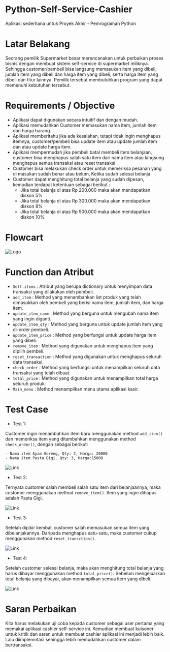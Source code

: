 # Python-Self-Service-Cashier
Aplikasi sederhana untuk Proyek Akhir - Pemrograman Python

# Latar Belakang
Seorang pemilik Supermarket besar merencanakan untuk perbaikan proses bisnis dengan membuat sistem self-service di supermarket miliknya. Sehingga customer/pembeli bisa langsung memasukan item yang dibeli, jumlah item yang dibeli dan harga item yang dibeli, serta harga item yang dibeli dan fitur lainnya. Pemilik tersebut membutuhkan program yang dapat memenuhi kebutuhan tersebut.

# Requirements / Objective
- Aplikasi dapat digunakan secara intuitif dan dengan mudah.
- Aplikasi memudahkan Customer memasukan nama item, jumlah item dan harga barang.
- Aplikasi memberitahu jika ada kesalahan, tetapi tidak ingin menghapus itemnya, customer/pembeli bisa update item atau update jumlah item dan atau update harga item.
- Aplikasi mempermudah jika pembeli batal membeli item belanjaan, customer bisa menghapus salah satu item dari nama item atau langsung menghapus semua transaksi atau reset transaksi
- Customer bisa melakukan check order untuk memeriksa pesanan yang di masukan sudah benar atau belum, Ketika sudah selesai belanja.
- Customer dapat menghitung total belanja yang sudah dipesan, kemudian terdapat ketentuan sebagai berikut :
    - Jika total belanja di atas Rp 200.000 maka akan mendapatkan diskon 5%
    - Jika total belanja di atas Rp 300.000 maka akan mendapatkan diskon 8%
    - Jika total belanja di atas Rp 500.000 maka akan mendapatkan diskon 10%
   
# Flowcart
![Logo](https://github.com/jendra/archive-docs/blob/main/pictures/flowchart.png)

# Function dan Atribut
- ```Self.items``` : Atribut yang berupa dictionary untuk menyimpan data transaksi yang dilakukan oleh pembeli.
- ```add_item``` : Method yang menambahkan list produk yang telah dimasukkan oleh pembeli yang berisi nama item, jumlah item, dan harga item.
- ```update_item_name``` : Method yang berguna untuk mengubah nama item yang ingin diganti.
- ```update_item_qty``` : Method yang berguna untuk update jumlah item yang di-order pembeli.
- ```update_item_price``` : Method yang berfungsi untuk update harga item yang dibeli.
- ```remove_item``` : Method yang digunakan untuk menghapus item yang dipilih pembeli.
- ```reset_transaction``` : Method yang digunakan untuk menghapus seluruh data transaksi.
- ```check_order``` : Method yang berfungsi untuk menampilkan seluruh data transaksi yang telah dibuat.
- ```total_price``` : Method yang digunakan untuk menampilkan total harga seluruh produk.
- ```Main_menu``` : Method menampilkan menu utama aplikasi kasir. 

# Test Case
* Test 1:

Customer ingin menambahkan item baru menggunakan method ```add_item()``` dan memeriksa item yang ditambahkan menggunakan method ```check_order()```,  dengan sebagai berikut:

    - Nama item Ayam Goreng, Qty: 2, Harga: 20000
    - Nama item Pasta Gigi. Qty: 3, Harga:15000

![Link](https://github.com/jendra/archive-docs/blob/main/pictures/add-item.jpg)

- Test 2:

Ternyata customer salah membeli salah satu item dari belanjaannya, maka customer menggunakan method ```remove_item()```. Item yang ingin dihapus adalah Pasta Gigi.

![Link](https://github.com/jendra/archive-docs/blob/main/pictures/remove-item.jpg)

- Test 3:

Setelah dipikir kembali customer salah memasukan semua item yang dibelanjakannya. Daripada menghapus satu-satu, maka customer cukup menggunakan method ```reset_transction()```.

![Link](https://github.com/jendra/archive-docs/blob/main/pictures/reset-transaction.jpg)

- Test 4:

Setelah customer selesai belanja, maka akan menghitung total belanja yang harus dibayar menggunakan method ```total_price()```. Sebelum mengeluarkan total belanja yang dibayar, akan menampilkan semua item yang dibeli. 

![Link](https://github.com/jendra/archive-docs/blob/main/pictures/total-price.jpg)

# Saran Perbaikan
Kita harus melakukan uji coba kepada customer sebagai user pertama yang memakai aplikasi cashier self-service ini. Kemudian membuat kuisoner untuk kritik dan saran untuk membuat cashier aplikasi ini menjadi lebih baik. Lalu diimplemntasi sehingga lebih memudahkan customer dalam bertransaksi.
